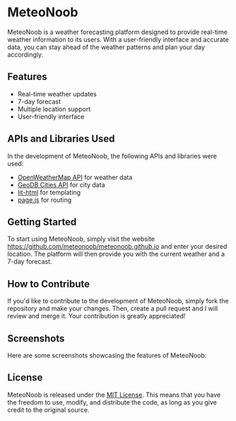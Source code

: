 # MeteoNoob

MeteoNoob is a weather forecasting platform designed to provide real-time weather information to its users. With a user-friendly interface and accurate data, you can stay ahead of the weather patterns and plan your day accordingly.

## Features
- Real-time weather updates
- 7-day forecast
- Multiple location support
- User-friendly interface

## APIs and Libraries Used

In the development of MeteoNoob, the following APIs and libraries were used:
- [OpenWeatherMap API](https://openweathermap.org/api) for weather data
- [GeoDB Cities API](https://geodb-cities-api.wirefreethought.com/) for city data
- [lit-html](https://lit-html.polymer-project.org/) for templating
- [page.js](https://visionmedia.github.io/page.js/) for routing

## Getting Started

To start using MeteoNoob, simply visit the website https://github.com/meteonoob/meteonoob.github.io and enter your desired location. The platform will then provide you with the current weather and a 7-day forecast.

## How to Contribute

If you'd like to contribute to the development of MeteoNoob, simply fork the repository and make your changes. Then, create a pull request and I will review and merge it. Your contribution is greatly appreciated!

## Screenshots

Here are some screenshots showcasing the features of MeteoNoob:

## License

MeteoNoob is released under the [MIT License](https://opensource.org/licenses/MIT). This means that you have the freedom to use, modify, and distribute the code, as long as you give credit to the original source.

